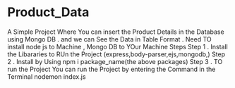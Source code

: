# Product_Data
A Simple Project Where You can insert the Product Details in the Database using Mongo DB . and we can See the Data in Table Format . 
Need TO install node js to Machine , Mongo DB to YOur Machine 
Steps 
Step 1 . Install the Libararies to RUn the Project (express,body-parser,ejs,mongodb,)
Step 2 . Install by Using npm i package_name(the above packages)
Step 3 . TO run the Project 
You can run the Project by entering the Command in the Terminal 
nodemon index.js
